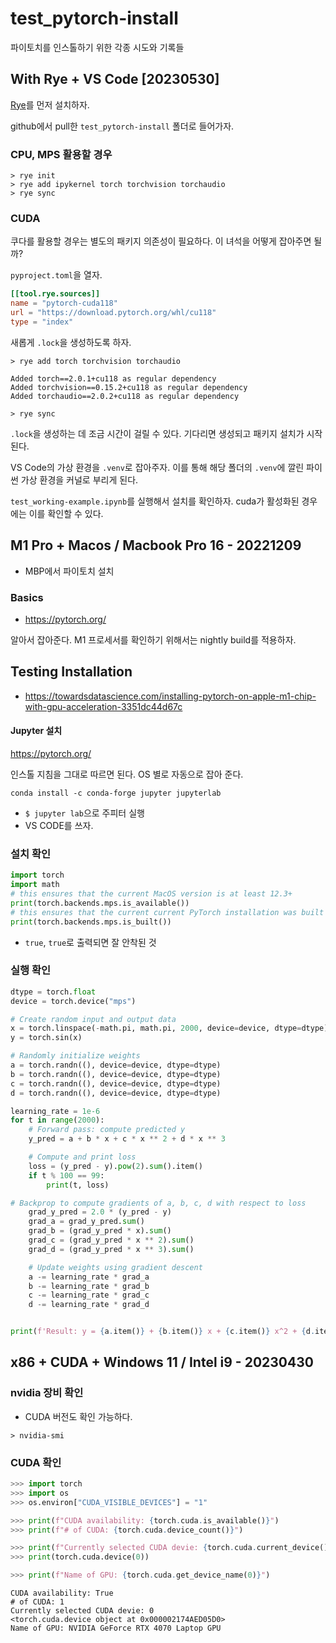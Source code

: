 # test_pytorch-install

파이토치를 인스톨하기 위한 각종 시도와 기록들 

## With Rye + VS Code [20230530]

[Rye](https://rye-up.com/)를 먼저 설치하자. 

github에서 pull한 `test_pytorch-install` 폴더로 들어가자. 

### CPU, MPS 활용할 경우 

```shell
> rye init 
> rye add ipykernel torch torchvision torchaudio
> rye sync 
```

### CUDA 

쿠다를 활용할 경우는 별도의 패키지 의존성이 필요하다. 이 녀석을 어떻게 잡아주면 될까? 

`pyproject.toml`을 열자. 

```toml
[[tool.rye.sources]]
name = "pytorch-cuda118"
url = "https://download.pytorch.org/whl/cu118"
type = "index"
```

새롭게 `.lock`을 생성하도록 하자. 

```shell
> rye add torch torchvision torchaudio

Added torch==2.0.1+cu118 as regular dependency
Added torchvision==0.15.2+cu118 as regular dependency
Added torchaudio==2.0.2+cu118 as regular dependency

> rye sync
```

`.lock`을 생성하는 데 조금 시간이 걸릴 수 있다. 기다리면 생성되고 패키지 설치가 시작된다. 

VS Code의 가상 환경을 `.venv`로 잡아주자. 이를 통해 해당 폴더의 `.venv`에 깔린 파이썬 가상 환경을 커널로 부리게 된다. 

`test_working-example.ipynb`를 실행해서 설치를 확인하자. cuda가 활성화된 경우에는 이를 확인할 수 있다. 

## M1 Pro + Macos / Macbook Pro 16 - 20221209

- MBP에서 파이토치 설치 

### Basics

- <https://pytorch.org/>

알아서 잡아준다. M1 프로세서를 확인하기 위해서는 nightly build를 적용하자. 

## Testing Installation

- <https://towardsdatascience.com/installing-pytorch-on-apple-m1-chip-with-gpu-acceleration-3351dc44d67c>

#### Jupyter 설치 

https://pytorch.org/ 

인스톨 지침을 그대로 따르면 된다. OS 별로 자동으로 잡아 준다. 

```shell
conda install -c conda-forge jupyter jupyterlab
```

- `$ jupyter lab`으로 주피터 실행 
- VS CODE를 쓰자.

### 설치 확인 

```python
import torch
import math
# this ensures that the current MacOS version is at least 12.3+
print(torch.backends.mps.is_available())
# this ensures that the current current PyTorch installation was built with MPS activated.
print(torch.backends.mps.is_built())
```

- `true`, `true`로 출력되면 잘 안착된 것 

### 실행 확인

```python
dtype = torch.float
device = torch.device("mps")

# Create random input and output data
x = torch.linspace(-math.pi, math.pi, 2000, device=device, dtype=dtype)
y = torch.sin(x)

# Randomly initialize weights
a = torch.randn((), device=device, dtype=dtype)
b = torch.randn((), device=device, dtype=dtype)
c = torch.randn((), device=device, dtype=dtype)
d = torch.randn((), device=device, dtype=dtype)

learning_rate = 1e-6
for t in range(2000):
    # Forward pass: compute predicted y
    y_pred = a + b * x + c * x ** 2 + d * x ** 3

    # Compute and print loss
    loss = (y_pred - y).pow(2).sum().item()
    if t % 100 == 99:
        print(t, loss)

# Backprop to compute gradients of a, b, c, d with respect to loss
    grad_y_pred = 2.0 * (y_pred - y)
    grad_a = grad_y_pred.sum()
    grad_b = (grad_y_pred * x).sum()
    grad_c = (grad_y_pred * x ** 2).sum()
    grad_d = (grad_y_pred * x ** 3).sum()

    # Update weights using gradient descent
    a -= learning_rate * grad_a
    b -= learning_rate * grad_b
    c -= learning_rate * grad_c
    d -= learning_rate * grad_d


print(f'Result: y = {a.item()} + {b.item()} x + {c.item()} x^2 + {d.item()} x^3')
```

## x86 + CUDA + Windows 11 / Intel i9 - 20230430

### nvidia 장비 확인 

- CUDA 버전도 확인 가능하다. 

```shell
> nvidia-smi
```

### CUDA 확인 

```python
>>> import torch
>>> import os
>>> os.environ["CUDA_VISIBLE_DEVICES"] = "1"

>>> print(f"CUDA availability: {torch.cuda.is_available()}")
>>> print(f"# of CUDA: {torch.cuda.device_count()}")

>>> print(f"Currently selected CUDA devie: {torch.cuda.current_device()}")
>>> print(torch.cuda.device(0))

>>> print(f"Name of GPU: {torch.cuda.get_device_name(0)}")

```

```raw
CUDA availability: True
# of CUDA: 1
Currently selected CUDA devie: 0
<torch.cuda.device object at 0x000002174AED05D0>
Name of GPU: NVIDIA GeForce RTX 4070 Laptop GPU
```
